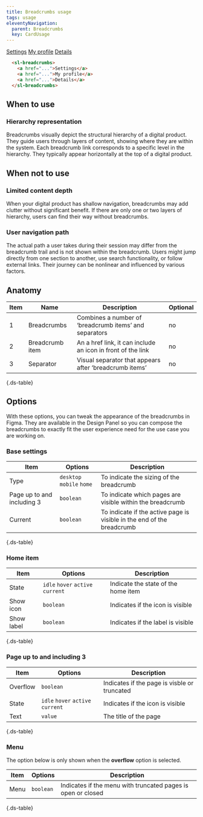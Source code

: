```yaml
---
title: Breadcrumbs usage
tags: usage
eleventyNavigation:
  parent: Breadcrumbs
  key: CardUsage
---
```

<section class="no-heading">

<div class="ds-example">
<sl-breadcrumbs>
  <a href="javascript:void(0)">Settings</a>
  <a href="javascript:void(0)">My profile</a>
  <a href="javascript:void(0)">Details</a>
</sl-breadcrumbs>
</div>

<div class="ds-code">

  ```html
    <sl-breadcrumbs>
      <a href="...">Settings</a>
      <a href="...">My profile</a>
      <a href="...">Details</a>
    </sl-breadcrumbs>
  ```

</div>

</section>

<section>

## When to use

### Hierarchy representation
Breadcrumbs visually depict the structural hierarchy of a digital product. They guide users through layers of content, showing where they are within the system. Each breadcrumb link corresponds to a specific level in the hierarchy. They typically appear horizontally at the top of a digital product.

</section>

<section>

## When not to use

### Limited content depth
When your digital product has shallow navigation, breadcrumbs may add clutter without significant benefit. If there are only one or two layers of hierarchy, users can find their way without breadcrumbs.

### User navigation path
The actual path a user takes during their session may differ from the breadcrumb trail and is not shown within the breadcrumb.
Users might jump directly from one section to another, use search functionality, or follow external links. Their journey can be nonlinear and influenced by various factors.

</section>

<section>

## Anatomy

<div class="ds-table-wrapper">

|Item|Name| Description | Optional|
|-|-|-|-|
|1|Breadcrumbs|Combines a number of ‘breadcrumb items’ and separators|no|
|2|Breadcrumb item|An a href link, it can include an icon in front of the link|no|
|3|Separator	|Visual separator that appears after ‘breadcrumb items’|no|

{.ds-table}

</div>

</section>

<section>

## Options

With these options, you can tweak the appearance of the breadcrumbs in Figma. They are available in the Design Panel so you can compose the breadcrumbs to exactly fit the user experience need for the use case you are working on.

<div class="ds-table-wrapper">
  
###  Base settings
  
|Item|Options|Description|
|-|-|-|
|Type|`desktop` `mobile` `home`|To indicate the sizing of the breadcrumb|
|Page up to and including 3  |`boolean`|To indicate which pages are visible within the breadcrumb|
|Current|`boolean`|To indicate if the active page is visible in the end of the breadcrumb |

{.ds-table}

</div>

<div class="ds-table-wrapper">
  
###  Home item
  
|Item|Options|Description|
|-|-|-|
|State|`idle` `hover` `active` `current`|Indicate the state of the home item|
|Show icon|`boolean`|Indicates if the icon is visible|
|Show label|`boolean`|Indicates if the label is visible|

{.ds-table}

</div>

<div class="ds-table-wrapper">
  
###  Page up to and including 3
  
|Item|Options|Description|
|-|-|-|
|Overflow|`boolean`|Indicates if the page is visble or truncated |
|State|`idle` `hover` `active` `current`|Indicates if the icon is visible|
|Text|`value`|The title of the page|

{.ds-table}

</div>

<div class="ds-table-wrapper">
  
###  Menu
The option below is only shown when the **overflow** option is selected.
  
|Item|Options|Description|
|-|-|-|
|Menu|`boolean`|Indicates if the menu with truncated pages is open or closed |

{.ds-table}

</div>

</section>
